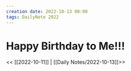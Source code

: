 ```yaml
---
creation date: 2022-10-13 08:00
tags: DailyNote 2022
---
```


# Happy Birthday to Me!!!

<< [[2022-10-11]] | [[Daily Notes/2022-10-13]]>>

